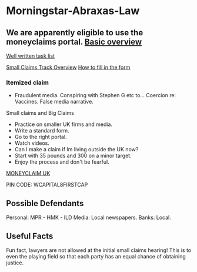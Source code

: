# Morningstar-Abraxas-Law

## We are apparently eligible to use the moneyclaims portal. [Basic overview](https://www.citizensadvice.org.uk/law-and-courts/legal-system/small-claims/making-a-small-claim/)

[Well written task list](https://www1.moneyclaims.service.gov.uk/claim/task-list)

[Small Claims Track Overview](https://youtu.be/kdmzo-HdVIg) [How to fill in the form](https://youtu.be/kdmzo-HdVIg?t=296)

### Itemized claim

- Fraudulent media. Conspiring with Stephen G etc to... Coercion re: Vaccines. False media narrative.

Small claims and Big Claims

- Practice on smaller UK firms and media.
- Write a standard form.
- Go to the right portal.
- Watch videos.
- Can I make a claim if Im living outside the UK now? 
- Start with 35 pounds and 300 on a minor target.
- Enjoy the process and don't be fearful.

[MONEYCLAIM UK](https://www1.moneyclaims.service.gov.uk/eligibility)

PIN CODE: WCAPITAL8FIRSTCAP

## Possible Defendants

Personal: MPR - HMK - ILD 
Media: Local newspapers.
Banks: Local.

## Useful Facts

Fun fact, lawyers are not allowed at the initial small claims hearing! This is to even the playing field so that each party has an equal chance of obtaining justice.
